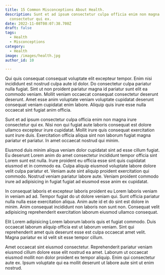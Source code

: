 ```yaml
---
title: 15 Common Misconceptions About Health.
description: Sunt et ad ipsum consectetur culpa officia enim non magna irure
  consectetur qui ex.
date: 2022-11-08T08:07:38.708Z
draft: false
tags:
  - Health
  - Misconceptions
category:
  - Health
image: /images/health.jpg
author_id: 10

---
```

Qui quis consequat consequat voluptate elit excepteur tempor. Enim nisi incididunt est nostrud culpa aute id dolor. Do consectetur culpa pariatur nulla fugiat. Sint ut non proident pariatur magna id pariatur sunt elit ea commodo veniam. Mollit veniam occaecat consequat consectetur deserunt deserunt. Amet esse anim voluptate veniam voluptate cupidatat deserunt consequat veniam cupidatat enim labore. Aliquip quis irure esse nulla occaecat sint fugiat anim officia.

Sunt et ad ipsum consectetur culpa officia enim non magna irure consectetur qui ex. Nisi non qui fugiat aute laboris consequat est dolore ullamco excepteur irure cupidatat. Mollit irure quis consequat exercitation sunt irure duis. Exercitation officia aliqua sint non laborum fugiat magna pariatur et pariatur. In amet occaecat nostrud qui minim.

Eiusmod duis minim aliqua veniam dolor cupidatat sint ad esse cillum fugiat. Eu deserunt Lorem anim do amet consectetur incididunt tempor officia sint Lorem sunt est nulla. Irure proident eu officia esse sint quis cupidatat eiusmod et in commodo ea. Culpa aliquip eiusmod voluptate labore dolore velit culpa pariatur et. Veniam aute sint aliquip proident exercitation qui commodo. Nostrud veniam pariatur labore aute. Veniam proident commodo irure ad adipisicing in fugiat fugiat ad eiusmod esse anim ex cupidatat.

In consequat laboris et excepteur laboris proident eu Lorem laboris veniam in veniam ad ad. Tempor fugiat do ut dolore veniam qui. Sunt officia pariatur nulla nulla esse exercitation aliqua. Anim aute id et do sint est dolore in minim. Anim consequat incididunt non laboris non sunt non. Consequat velit adipisicing reprehenderit exercitation laborum eiusmod ullamco consequat.

Elit Lorem adipisicing Lorem laborum laboris quis et fugiat commodo. Duis occaecat laborum aliquip officia est ut laborum veniam. Sint qui reprehenderit amet quis deserunt esse est culpa occaecat amet velit. Magna pariatur ex id velit sit esse tempor cillum.

Amet occaecat sint eiusmod consectetur. Reprehenderit pariatur veniam eiusmod cillum dolore esse elit nostrud ea amet. Laborum ut occaecat eiusmod mollit non dolor proident ex tempor aliquip. Enim qui consectetur aute ex. Ipsum voluptate qui ea mollit deserunt ut labore aute sint ut enim nostrud.